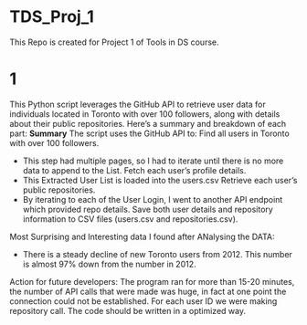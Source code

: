 # TDS_Proj_1
This Repo is created for Project 1 of Tools in DS course.

# 1
This Python script leverages the GitHub API to retrieve user data for individuals located in Toronto with over 100 followers, along with details about their public repositories. Here’s a summary and breakdown of each part:
**Summary**
The script uses the GitHub API to:
Find all users in Toronto with over 100 followers.
 - This step had multiple pages, so I had to iterate until there is no more data to append to the List. 
Fetch each user’s profile details.
- This Extracted User List is loaded into the users.csv
Retrieve each user’s public repositories.
- By iterating to each of the User Login, I went to another API endpoint which provided repo details.
Save both user details and repository information to CSV files (users.csv and repositories.csv).

Most Surprising and Interesting data I found after ANalysing the DATA:
- There is a steady decline of new Toronto users from 2012. This number is almost 97% down from the number in 2012.

Action for future developers:
The program ran for more than 15-20 minutes, the number of API calls that were made was huge, in fact at one point the connection could not be established. For each user ID we were making repository call. The code should be written in a optimized way. 
